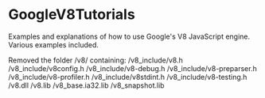 GoogleV8Tutorials
=================

Examples and explanations of how to use Google's V8 JavaScript engine. Various examples included.

Removed the folder /v8/ containing:
/v8_include/v8.h
/v8_include/v8config.h
/v8_include/v8-debug.h
/v8_include/v8-preparser.h
/v8_include/v8-profiler.h
/v8_include/v8stdint.h
/v8_include/v8-testing.h
/v8.dll
/v8.lib
/v8_base.ia32.lib
/v8_snapshot.lib
